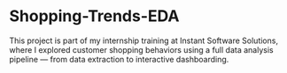 # Shopping-Trends-EDA
This project is part of my internship training at Instant Software Solutions, where I explored customer shopping behaviors using a full data analysis pipeline — from data extraction to interactive dashboarding.
